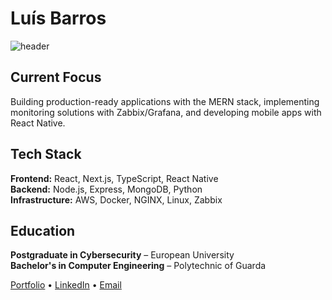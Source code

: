 # Luís Barros

![header](https://capsule-render.vercel.app/api?type=blur&color=auto&height=300&section=header&text=Luís%20Barros&fontSize=90)

## Current Focus
Building production-ready applications with the MERN stack, implementing monitoring solutions with Zabbix/Grafana, and developing mobile apps with React Native.

## Tech Stack
**Frontend:** React, Next.js, TypeScript, React Native  
**Backend:** Node.js, Express, MongoDB, Python  
**Infrastructure:** AWS, Docker, NGINX, Linux, Zabbix  

## Education
**Postgraduate in Cybersecurity** – European University  
**Bachelor's in Computer Engineering** – Polytechnic of Guarda

[Portfolio](https://luisdbarros.dev) • [LinkedIn](https://www.linkedin.com/in/-luis-barros-/) • [Email](mailto:luisantoniio1998@gmail.com)

